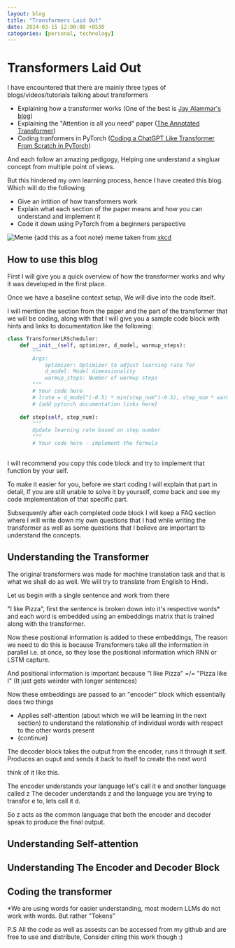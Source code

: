 ```yaml
---
layout: blog
title: "Transformers Laid Out"
date: 2024-03-15 12:00:00 +0530
categories: [personal, technology]
---
```


# Transformers Laid Out

I have encountered that there are mainly three types of blogs/videos/tutorials talking about transformers

* Explaining how a transformer works (One of the best is [Jay Alammar's blog](https://jalammar.github.io/illustrated-transformer/))
* Explaining the "Attention is all you need" paper ([The Annotated Transformer](https://nlp.seas.harvard.edu/annotated-transformer/))
* Coding tranformers in PyTorch ([Coding a ChatGPT Like Transformer From Scratch in PyTorch](https://www.youtube.com/watch?v=C9QSpl5nmrY))

And each follow an amazing pedigogy, Helping one understand a singluar concept from multiple point of views.

But this hindered my own learning process, hence I have created this blog. Which will do the following

<!-- add redirects to each section  -->
* Give an intition of how transformers work
* Explain what each section of the paper means and how you can understand and implement it
* Code it down using PyTorch from a beginners perspective

![Meme](https://imgs.xkcd.com/comics/standards_2x.png)
{add this as a foot note} meme taken from [xkcd](https://xkcd.com/)

## How to use this blog 

First I will give you a quick overview of how the transformer works and why it was developed in the first place. 

Once we have a baseline context setup, We will dive into the code itself.

I will mention the section from the paper and the part of the transformer that we will be coding, along with that I will give you a sample code block with hints and links to documentation like the following:

```python
class TransformerLRScheduler:
    def __init__(self, optimizer, d_model, warmup_steps):
        """
        Args:
            optimizer: Optimizer to adjust learning rate for
            d_model: Model dimensionality
            warmup_steps: Number of warmup steps
        """
        # Your code here
        # lrate = d_model^(-0.5) * min(step_num^(-0.5), step_num * warmup_steps^(-1.5))
        # {add pytorch documentation links here}
        
    def step(self, step_num):
        """
        Update learning rate based on step number
        """
        # Your code here - implement the formula
        
```

I will recommend you copy this code block and try to implement that function by your self. 

To make it easier for you, before we start coding I will explain that part in detail, If you are still unable to solve it by yourself, come back and see my code implementation of that specific part. 

Subsequently after each completed code block I will keep a FAQ section where I will write down my own questions that I had while writing the transformer as well as some questions that I believe are important to understand the concepts.

## Understanding the Transformer 

The original transformers was made for machine translation task and that is what we shall do as well.
We will try to translate from English to Hindi.

Let us begin with a single sentence and work from there

"I like Pizza", first the sentence is broken down into it's respective words* and each word is embedded using an embeddings matrix that is trained along with the transformer. 

Now these positional information is added to these embeddings, 
The reason we need to do this is because Transformers take all the information in parallel i.e. at once, so they lose the positional 
information which RNN or LSTM capture. 

And positional information is important because "I like Pizza" =/= "Pizza like I" (It just gets weirder with longer sentences)

Now these embeddings are passed to an "encoder" block which essentially does two things 
- Applies self-attention (about which we will be learning in the next section) to understand the relationship of individual words with respect to the other words present
- {continue}


The decoder block takes the output from the encoder, runs it through it self. Produces an ouput and sends it back to itself to create the next word

think of it like this. 

The encoder understands your language let's call it e and another language called z 
The decoder understands z and the language you are trying to transfor e to, lets call it d. 

So z acts as the common language that both the encoder and decoder speak to produce the final output. 


## Understanding Self-attention



## Understanding The Encoder and Decoder Block 

## Coding the transformer









*We are using words for easier understanding, most modern LLMs do not work with words. But rather "Tokens"

























P.S All the code as well as assests can be accessed from my github and are free to use and distribute, Consider citing this work though :)